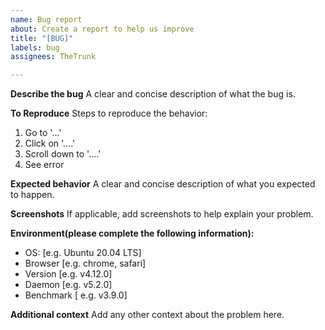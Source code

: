 ```yaml
---
name: Bug report
about: Create a report to help us improve
title: "[BUG]"
labels: bug
assignees: TheTrunk

---
```


**Describe the bug**
A clear and concise description of what the bug is.

**To Reproduce**
Steps to reproduce the behavior:
1. Go to '...'
2. Click on '....'
3. Scroll down to '....'
4. See error

**Expected behavior**
A clear and concise description of what you expected to happen.

**Screenshots**
If applicable, add screenshots to help explain your problem.

**Environment(please complete the following information):**
 - OS: [e.g. Ubuntu 20.04 LTS]
 - Browser [e.g. chrome, safari]
 - Version [e.g. v4.12.0]
 - Daemon [e.g. v5.2.0]
 - Benchmark [ e.g. v3.9.0]


**Additional context**
Add any other context about the problem here.
